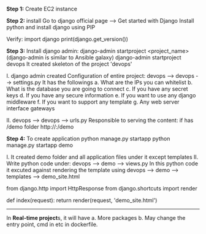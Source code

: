 **Step 1:** Create EC2 instance

**Step 2:** install
Go to django official page --> Get started with Django
Install python and install django using PIP

Verify:
import django
print(django.get_version())

**Step 3:** Install django admin:
django-admin startproject <project_name> (django-admin is similar to Ansible galaxy)
django-admin startproject devops
It created skeleton of the project 'devops'

I. django admin created Configuration of entire project: devops --> devops --> settings.py 
It has the followings
a. What are the IPs you can whitelist
b. What is the database you are going to connect
c. If you have any secret keys
d. If you have any secure information
e. If you want to use any django middleware
f. If you want to support any template
g. Any web server interface gateways

II. devops --> devops --> urls.py
Responsible to serving the content: if has /demo folder
http://<IP>:<port>/demo

**Step 4:** To create application
python manage.py startapp <App name>
python manage.py startapp demo

I. It created demo folder and all application files under it except templates
II. Write python code under: devops --> demo --> views.py 
   In this python code it excuted against rendering the template using devops --> demo --> templates --> demo_site.html

from django.http import HttpResponse
from django.shortcuts import render

def index(request):
    return render(request, 'demo_site.html')

-----------------------------------------------------------------------------------------------------------

In **Real-time project**s, it will have 
a. More packages
b. May change the entry point, cmd in etc in dockerfile.
